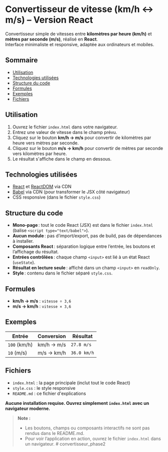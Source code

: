 # Convertisseur de vitesse (km/h ↔ m/s) – Version React

Convertisseur simple de vitesses entre **kilomètres par heure (km/h)** et **mètres par seconde (m/s)**, réalisé en **React**.  
Interface minimaliste et responsive, adaptée aux ordinateurs et mobiles.

## Sommaire

- [Utilisation](#utilisation)
- [Technologies utilisées](#technologies-utilisées)
- [Structure du code](#structure-du-code)
- [Formules](#formules)
- [Exemples](#exemples)
- [Fichiers](#fichiers)

## Utilisation

1. Ouvrez le fichier `index.html` dans votre navigateur.
2. Entrez une valeur de vitesse dans le champ prévu.
3. Cliquez sur le bouton **km/h → m/s** pour convertir de kilomètres par heure vers mètres par seconde.
4. Cliquez sur le bouton **m/s → km/h** pour convertir de mètres par seconde vers kilomètres par heure.
5. Le résultat s'affiche dans le champ en dessous.

## Technologies utilisées

- [React](https://react.dev/) et [ReactDOM](https://react.dev/) via CDN  
- [Babel](https://babeljs.io/) via CDN (pour transformer le JSX côté navigateur)  
- CSS responsive (dans le fichier `style.css`)

## Structure du code

- **Mono-page** : tout le code React (JSX) est dans le fichier `index.html` (balise `<script type="text/babel">`).
- **Aucun module** : pas d’import/export, pas de build, pas de dépendances à installer.
- **Composants React** : séparation logique entre l’entrée, les boutons et l’affichage du résultat.
- **Entrées contrôlées** : chaque champ `<input>` est lié à un état React (`useState`).
- **Résultat en lecture seule** : affiché dans un champ `<input>` en `readOnly`.
- **Style** : contenu dans le fichier séparé `style.css`.

## Formules

- **km/h → m/s** : `vitesse ÷ 3,6`
- **m/s → km/h** : `vitesse × 3,6`

## Exemples

| Entrée        | Conversion         | Résultat          |
|---------------|--------------------|-------------------|
| `100` (km/h)  | km/h → m/s         | `27.8 m/s`        |
| `10` (m/s)    | m/s → km/h         | `36.0 km/h`       |

## Fichiers

- `index.html` : la page principale (inclut tout le code React)
- `style.css` : le style responsive
- `README.md` : ce fichier d'explications

**Aucune installation requise. Ouvrez simplement `index.html` avec un navigateur moderne.**
> **Note :**
> - Les boutons, champs ou composants interactifs ne sont pas rendus dans le README.md.
> - Pour voir l’application en action, ouvrez le fichier `index.html` dans un navigateur.
#   c o n v e r t i s s e u r _ p h a s e 2  
 